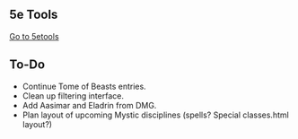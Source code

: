 ## 5e Tools
[Go to 5etools](https://5egmegaanon.github.io/5etools/5etools.html)

## To-Do
- Continue Tome of Beasts entries.
- Clean up filtering interface.
- Add Aasimar and Eladrin from DMG.
- Plan layout of upcoming Mystic disciplines (spells? Special classes.html layout?)
